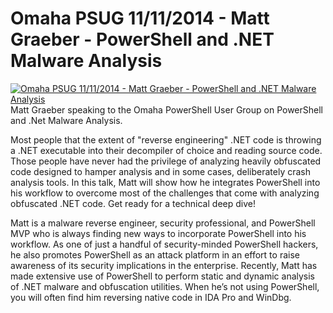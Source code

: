 # Omaha PSUG 11/11/2014 - Matt Graeber - PowerShell and .NET Malware Analysis

[![Omaha PSUG 11/11/2014 - Matt Graeber - PowerShell and .NET Malware Analysis](https://i2.ytimg.com/vi/mPAmVgjt2UE/hqdefault.jpg "Omaha PSUG 11/11/2014 - Matt Graeber - PowerShell and .NET Malware Analysis")](https://www.youtube.com/watch?v=mPAmVgjt2UE)
Matt Graeber speaking to the Omaha PowerShell User Group on PowerShell and .Net Malware Analysis.


Most people that the extent of "reverse engineering" .NET code is throwing a .NET executable into their decompiler of choice and reading source code. Those people have never had the privilege of analyzing heavily obfuscated code designed to hamper analysis and in some cases, deliberately crash analysis tools. In this talk, Matt will show how he integrates PowerShell into his workflow to overcome most of the challenges that come with analyzing obfuscated .NET code. Get ready for a technical deep dive!
 
Matt is a malware reverse engineer, security professional, and PowerShell MVP who is always finding new ways to incorporate PowerShell into his workflow. As one of just a handful of security-minded PowerShell hackers, he also promotes PowerShell as an attack platform in an effort to raise awareness of its security implications in the enterprise. Recently, Matt has made extensive use of PowerShell to perform static and dynamic analysis of .NET malware and obfuscation utilities. When he’s not using PowerShell, you will often find him reversing native code in IDA Pro and WinDbg.


